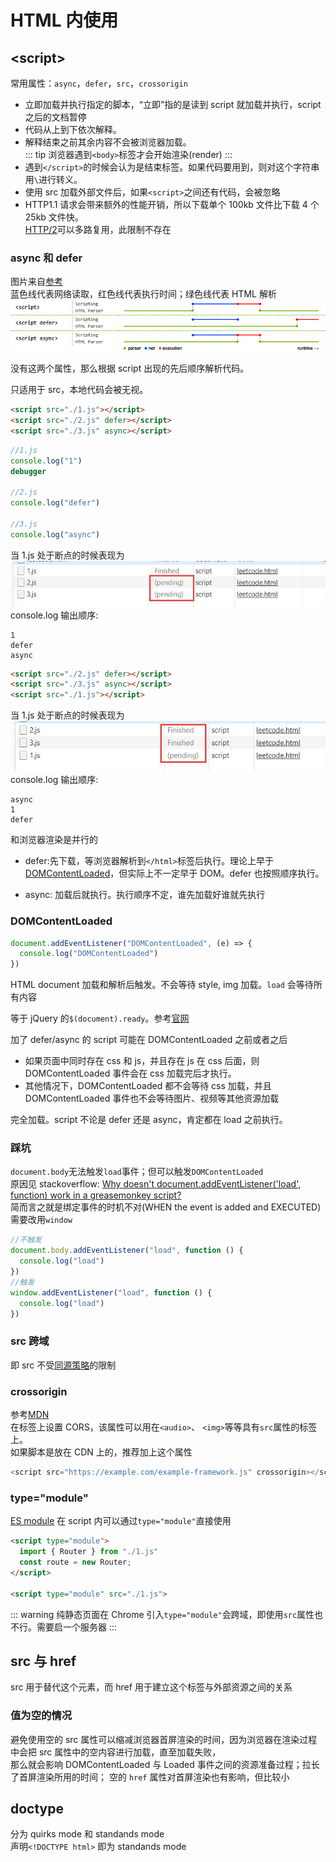 # HTML 内使用

## &lt;script&gt;

常用属性：`async`，`defer`，`src`，`crossorigin`

- 立即加载并执行指定的脚本，“立即”指的是读到 script 就加载并执行，script 之后的文档暂停
- 代码从上到下依次解释。
- 解释结束之前其余内容不会被浏览器加载。  
  ::: tip
  浏览器遇到`<body>`标签才会开始渲染(render)
  :::
- 遇到`</script>`的时候会认为是结束标签。如果代码要用到，则对这个字符串用`\`进行转义。
- 使用 src 加载外部文件后，如果`<script>`之间还有代码，会被忽略
- HTTP1.1 请求会带来额外的性能开销，所以下载单个 100kb 文件比下载 4 个 25kb 文件快。  
  [HTTP/2](https://www.zhihu.com/question/34074946)可以多路复用，此限制不存在

### async 和 defer

图片来自[参考](https://segmentfault.com/q/1010000000640869)  
蓝色线代表网络读取，红色线代表执行时间；绿色线代表 HTML 解析  
![async和defer](../images/244a0c3246f534e96ce88124e3978261.jpg)

没有这两个属性，那么根据 script 出现的先后顺序解析代码。

只适用于 src，本地代码会被无视。

```html
<script src="./1.js"></script>
<script src="./2.js" defer></script>
<script src="./3.js" async></script>
```

```js
//1.js
console.log("1")
debugger

//2.js
console.log("defer")

//3.js
console.log("async")
```

当 1.js 处于断点的时候表现为
![](../images/src1.jpg)  
console.log 输出顺序:

```
1
defer
async
```

```html
<script src="./2.js" defer></script>
<script src="./3.js" async></script>
<script src="./1.js"></script>
```

当 1.js 处于断点的时候表现为  
![](../images/src2.jpg)  
console.log 输出顺序:

```
async
1
defer
```

和浏览器渲染是并行的

- defer:先下载，等浏览器解析到`</html>`标签后执行。理论上早于[DOMContentLoaded](#DOMContentLoaded)，但实际上不一定早于 DOM。defer 也按照顺序执行。

- async: 加载后就执行。执行顺序不定，谁先加载好谁就先执行

### DOMContentLoaded

```js
document.addEventListener("DOMContentLoaded", (e) => {
  console.log("DOMContentLoaded")
})
```

HTML document 加载和解析后触发。不会等待 style, img 加载。`load` 会等待所有内容

等于 jQuery 的`$(document).ready`。参考[官网](https://api.jquery.com/ready/)

加了 defer/async 的 script 可能在 DOMContentLoaded 之前或者之后

- 如果页面中同时存在 css 和 js，并且存在 js 在 css 后面，则 DOMContentLoaded 事件会在 css 加载完后才执行。
- 其他情况下，DOMContentLoaded 都不会等待 css 加载，并且 DOMContentLoaded 事件也不会等待图片、视频等其他资源加载

完全加载。script 不论是 defer 还是 async，肯定都在 load 之前执行。

### 踩坑

`document.body`无法触发`load`事件；但可以触发`DOMContentLoaded`  
原因见 stackoverflow: [Why doesn't document.addEventListener('load', function) work in a greasemonkey script?](https://stackoverflow.com/questions/16404380/why-doesnt-document-addeventlistenerload-function-work-in-a-greasemonkey-s)  
简而言之就是绑定事件的时机不对(WHEN the event is added and EXECUTED)  
需要改用`window`

```js
//不触发
document.body.addEventListener("load", function () {
  console.log("load")
})
//触发
window.addEventListener("load", function () {
  console.log("load")
})
```

### src 跨域

即 src 不受[同源策略](./050_async.md#同源策略)的限制

### crossorigin

参考[MDN](https://developer.mozilla.org/en-US/docs/Web/HTML/Attributes/crossorigin)  
在标签上设置 CORS，该属性可以用在`<audio>`、 `<img>`等等具有`src`属性的标签上。  
如果脚本是放在 CDN 上的，推荐加上这个属性

```js
<script src="https://example.com/example-framework.js" crossorigin></script>
```

### type="module"

[ES module](./032_modules.md) 在 script 内可以通过`type="module"`直接使用

```html
<script type="module">
  import { Router } from "./1.js"
  const route = new Router;
</script>

<script type="module" src="./1.js">
```

::: warning
纯静态页面在 Chrome 引入`type="module"`会跨域，即使用`src`属性也不行。需要启一个服务器
:::

## src 与 href

src 用于替代这个元素，而 href 用于建立这个标签与外部资源之间的关系

### 值为空的情况

避免使用空的 src 属性可以缩减浏览器首屏渲染的时间，因为浏览器在渲染过程中会把 src 属性中的空内容进行加载，直至加载失败，  
那么就会影响 DOMContentLoaded 与 Loaded 事件之间的资源准备过程；拉长了首屏渲染所用的时间；
空的 `href` 属性对首屏渲染也有影响，但比较小

## doctype

分为 quirks mode 和 standands mode  
声明`<!DOCTYPE html>` 即为 standands mode
